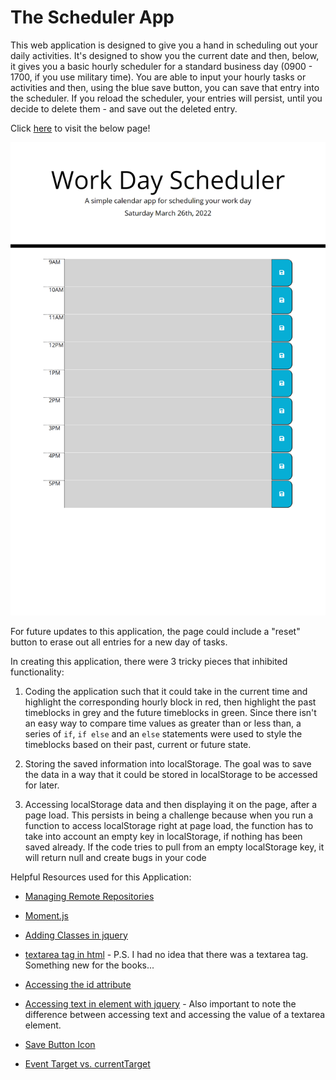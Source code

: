 # The Scheduler App

This web application is designed to give you a hand in scheduling out your daily activities. It's designed to show you the current date and then, below, it gives you a basic  hourly scheduler for a standard business day (0900 - 1700, if you use military time). You are able to input your hourly tasks or activities and then, using the blue save button, you can save that entry into the scheduler. If you reload the scheduler, your entries will persist, until you decide to delete them - and save out the deleted entry.

Click [here](https://channellnumber5.github.io/CR-SchedulerApp/) to visit the below page!

![Project Screenshot](./Assets/channellnumber5.github.io_CR-SchedulerApp_(Surface%20Pro%207).png)



For future updates to this application, the page could include a "reset" button to erase out all entries for a new day of tasks.

In creating this application, there were 3 tricky pieces that inhibited functionality:

1. Coding the application such that it could take in the current time and highlight the corresponding hourly block in red, then highlight the past timeblocks in grey and the future timeblocks in green. Since there isn't an easy way to compare time values as greater than or less than, a series of `if`, `if else` and an `else` statements were used to style the timeblocks based on their past, current or future state.

2. Storing the saved information into localStorage. The goal was to save the data in a way that it could be stored in localStorage to be accessed for later. 

3. Accessing localStorage data and then displaying it on the page, after a page load. This persists in being a challenge because when you run a function to access localStorage right at page load, the function has to take into account an empty key in localStorage, if nothing has been saved already. If the code tries to pull from an empty localStorage key, it will return null and create bugs in your code

Helpful Resources used for this Application:

- [Managing Remote Repositories](https://docs.github.com/en/get-started/getting-started-with-git/managing-remote-repositories)

- [Moment.js](https://momentjs.com/)

- [Adding Classes in jquery](https://api.jquery.com/addclass/)

- [textarea tag in html](https://www.w3schools.com/tags/tag_textarea.asp)
        - P.S. I had no idea that there was a textarea tag. Something new for the books...

- [Accessing the id attribute](https://stackoverflow.com/questions/3239598/how-can-i-get-the-id-of-an-element-using-jquery)

- [Accessing text in element with jquery](https://api.jquery.com/text/)
        - Also important to note the difference between accessing text and accessing the value of a textarea element.

- [Save Button Icon](https://fontawesome.com/v5/icons/save?s=solid)

- [Event Target vs. currentTarget](https://www.carlrippon.com/event-target-v-current-target/#:~:text=target%20is%20the%20root%20element,the%20element%20handling%20the%20event.)
